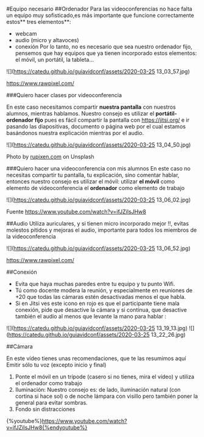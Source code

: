 #Equipo necesario
##Ordenador
Para las videoconferencias no hace falta un equipo muy sofisticado,es más importante que funcione correctamente estos** tres elementos**:
* webcam
* audio (micro y altavoces)
* conexión
Por lo tanto, no es necesario que sea nuestro ordenador fijo, pensemos que hay equipos que ya tienen incorporado estos elementos: el móvil, un portátil, la tableta…

![](https://catedu.github.io/guiavidconf/assets/2020-03-25 13_03_57.jpg)

https://www.rawpixel.com/

###Quiero hacer clases por videoconferencia

En este caso necesitamos compartir **nuestra pantalla** con nuestros alumnos, mientras hablamos.
Nuestro consejo es utilizar el **portátil-ordenador fijo** pues es fácil compartir la pantalla con https://jitsi.org/ e ir pasando las diapositivas, documento o página web por el cual estamos basándonos nuestra explicación mientras por el audio.

![](https://catedu.github.io/guiavidconf/assets/2020-03-25 13_04_50.jpg)

Photo by [rupixen.com](https://unsplash.com/@rupixen?utm_source=unsplash&utm_medium=referral&utm_content=creditCopyText) on Unsplash

###Quiero hacer una videoconferencia con mis alumnos
En este caso no necesitas compartir tu pantalla, tu explicación, sino comentar hablar, entonces nuestro consejo es utilizar el móvil: 
utilizar **el móvil** como elemento de videoconferencia 
el **ordenador** como elemento de trabajo

![](https://catedu.github.io/guiavidconf/assets/2020-03-25 13_06_02.jpg)

Fuente https://www.youtube.com/watch?v=ifJZiIsJHw8

##Audio
Utiliza auriculares, y si tienen micro incorporado mejor !!, evitas molestos pitidos y mejoras el audio, importante para todos los miembros de la videoconferencia

![](https://catedu.github.io/guiavidconf/assets/2020-03-25 13_06_52.jpg)

https://www.rawpixel.com/

##Conexión
* Evita que haya muchas paredes entre tu equipo y tu punto  Wifi.
* Tú como docente modera la reunión, y especialmente en reuniones de +20 que todas las cámaras estén desactivadas menos el que habla.
* Si en Jitsi ves este icono en rojo es que el participante tiene mala conexión, pide que desactive la cámara y si contínua, que desactive también el audio al menos que levante la mano para hablar : 

![](https://catedu.github.io/guiavidconf/assets/2020-03-25 13_19_13.jpg)
![](https://catedu.github.io/guiavidconf/assets/2020-03-25 13_22_26.jpg)

##Cámara

En este vídeo tienes unas recomendaciones, que te las resumimos aquí
Emitir sólo tu voz (excepto inicio y final)
 1. Ponte el móvil en un trípode (casero si no tienes, mira el vídeo) y utiliza el ordenador como trabajo
 2. Iluminación: Nuestro consejo es: de lado, iluminación natural (con cortina si hace sol) o de noche lámpara con visillo pero también poner la general para evitar sombras.
 3. Fondo sin distracciones

{%youtube%}https://www.youtube.com/watch?v=ifJZiIsJHw8{%endyoutube%}










